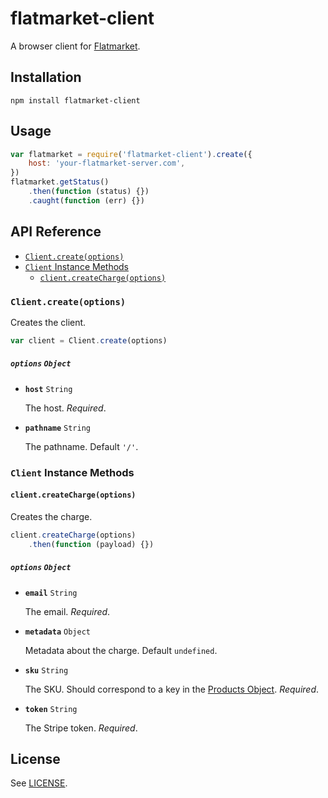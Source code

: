 # flatmarket-client

A browser client for [Flatmarket](/christophercliff/flatmarket).

## Installation

```
npm install flatmarket-client
```

## Usage

```js
var flatmarket = require('flatmarket-client').create({
    host: 'your-flatmarket-server.com',
})
flatmarket.getStatus()
    .then(function (status) {})
    .caught(function (err) {})
```

## API Reference

- [`Client.create(options)`](#clientcreateoptions)
- [`Client` Instance Methods](#client-instance-methods)
    - [`client.createCharge(options)`](#clientcreatechargeoptions)

### `Client.create(options)`

Creates the client.

```js
var client = Client.create(options)
```

##### **`options`** `Object`

- **`host`** `String`

    The host. *Required*.

- **`pathname`** `String`

    The pathname. Default `'/'`.

### `Client` Instance Methods

#### `client.createCharge(options)`

Creates the charge.

```js
client.createCharge(options)
    .then(function (payload) {})
```

##### **`options`** `Object`

- **`email`** `String`

    The email. *Required*.

- **`metadata`** `Object`

    Metadata about the charge. Default `undefined`.

- **`sku`** `String`

    The SKU. Should correspond to a key in the [Products Object](packages/flatmarket-schema#products-object). *Required*.

- **`token`** `String`

    The Stripe token. *Required*.

## License

See [LICENSE](LICENSE.md).
